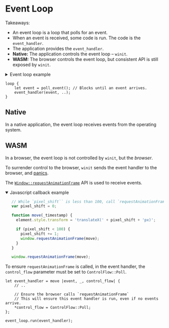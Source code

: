 # Event Loop

Takeaways:

* An event loop is a loop that polls for an event.
* When an event is received, some code is run. The code is the `event_handler`.
* The application provides the `event_handler`.
* **Native:** The application controls the event loop &ndash; `winit`.
* **WASM:** The browser controls the event loop, but consistent API is still exposed by `winit`.

<details>
<summary>Event loop example</summary>
<span style="display: block; margin-left: 20px;">

`winit`:

```rust,ignore
// Not real code
impl EventLoop {
    pub fn run<F>(self, event_handler: F) -> !
    where
        F: ..
    {
        loop {
            let event = poll_event(); // Blocks until an event arrives.
            event_handler(event, ..);
        }
    }
}
```

`amethyst`:

```rust,ignore
// Not real code, but close 🤏.
let event_handler = move |event, _, control_flow| {
    match event {
        // tick the game
        Event::MainEventsCleared => self.run_game_logic(),

        // input
        Event::DeviceEvent(device_event) => self.notify_input(device_event),
        _ => {},
    }
};

event_loop.run(event_handler);

// Never reached, as EventLoop::run(_) returns `!`.
```

</span>
</details>

```rust,ignore
loop {
    let event = poll_event(); // Blocks until an event arrives.
    event_handler(event, ..);
}
```

## Native

In a native application, the event loop receives events from the operating system.

## WASM

In a browser, the event loop is not controlled by `winit`, but the *browser*.

To surrender control to the browser, `winit` sends the event handler to the browser, and [panics].

The [`Window::requestAnimationFrame`] API is used to receive events.

<details open>
<summary>Javascript callback example</summary>
<span style="display: block; margin-left: 20px;">

```js
// While `pixel_shift`` is less than 100, call `requestAnimationFrame`.
var pixel_shift = 0;

function move(_timestamp) {
  element.style.transform = 'translateX(' + pixel_shift + 'px)';

  if (pixel_shift < 100) {
    pixel_shift += 1;
    window.requestAnimationFrame(move);
  }
}

window.requestAnimationFrame(move);
```

</span>
</details>

To ensure `requestAnimationFrame` is called, in the event handler, the `control_flow` parameter must be set to `ControlFlow::Poll`.

```rust,ignore
let event_handler = move |event, _, control_flow| {
    // ..

    // Ensure the browser calls `requestAnimationFrame`
    // This will ensure this event handler is run, even if no events arrive.
    *control_flow = ControlFlow::Poll;
};

event_loop.run(event_handler);
```

[`Window::requestAnimationFrame`]: https://developer.mozilla.org/en-US/docs/Web/API/window/requestAnimationFrame
[panics]: https://github.com/rust-windowing/winit/blob/v0.22.0/src/platform_impl/web/event_loop/mod.rs#L38-L59
